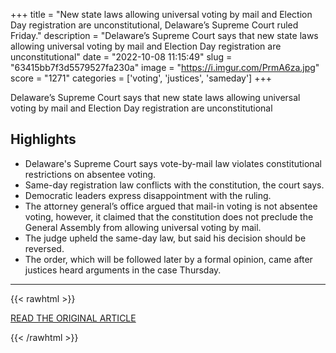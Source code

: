 +++
title = "New state laws allowing universal voting by mail and Election Day registration are unconstitutional, Delaware’s Supreme Court ruled Friday."
description = "Delaware’s Supreme Court says that new state laws allowing universal voting by mail and Election Day registration are unconstitutional"
date = "2022-10-08 11:15:49"
slug = "63415bb7f3d5579527fa230a"
image = "https://i.imgur.com/PrmA6za.jpg"
score = "1271"
categories = ['voting', 'justices', 'sameday']
+++

Delaware’s Supreme Court says that new state laws allowing universal voting by mail and Election Day registration are unconstitutional

## Highlights

- Delaware's Supreme Court says vote-by-mail law violates constitutional restrictions on absentee voting.
- Same-day registration law conflicts with the constitution, the court says.
- Democratic leaders express disappointment with the ruling.
- The attorney general’s office argued that mail-in voting is not absentee voting, however, it claimed that the constitution does not preclude the General Assembly from allowing universal voting by mail.
- The judge upheld the same-day law, but said his decision should be reversed.
- The order, which will be followed later by a formal opinion, came after justices heard arguments in the case Thursday.

---

{{< rawhtml >}}
  <p class="article-category">
    <a target="_blank" href="https://www.washingtonpost.com/politics/delaware-justices-nix-vote-by-mail-same-day-registration/2022/10/07/657b25f6-466e-11ed-be17-89cbe6b8c0a5_story.html">READ THE ORIGINAL ARTICLE</a>
  </p>
{{< /rawhtml >}}
